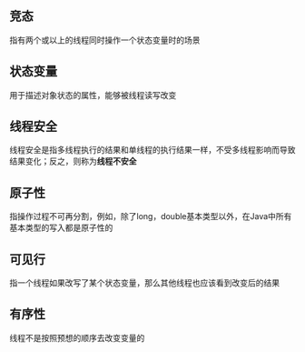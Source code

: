 ## 竞态

指有两个或以上的线程同时操作一个状态变量时的场景

## 状态变量 

用于描述对象状态的属性，能够被线程读写改变

## 线程安全

线程安全是指多线程执行的结果和单线程的执行结果一样，不受多线程影响而导致结果变化；反之，则称为**线程不安全**

## 原子性

指操作过程不可再分割，例如，除了long，double基本类型以外，在Java中所有基本类型的写入都是原子性的

## 可见行

指一个线程如果改写了某个状态变量，那么其他线程也应该看到改变后的结果

## 有序性

线程不是按照预想的顺序去改变变量的




